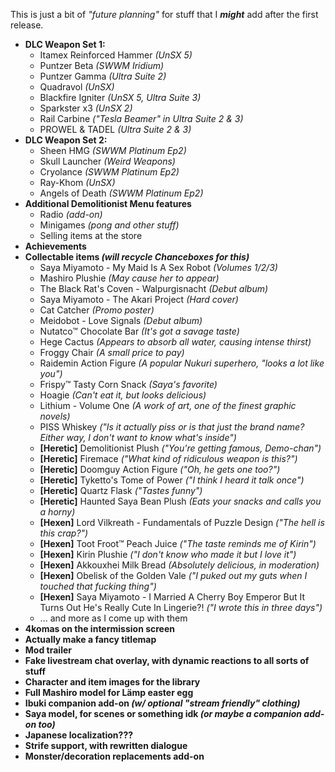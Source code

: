 This is just a bit of *"future planning"* for stuff that I ***might*** add after the first release.

* **DLC Weapon Set 1:**
  - Itamex Reinforced Hammer *(UnSX 5)*
  - Puntzer Beta *(SWWM Iridium)*
  - Puntzer Gamma *(Ultra Suite 2)*
  - Quadravol *(UnSX)*
  - Blackfire Igniter *(UnSX 5, Ultra Suite 3)*
  - Sparkster x3 *(UnSX 2)*
  - Rail Carbine *("Tesla Beamer" in Ultra Suite 2 & 3)*
  - PROWEL & TADEL *(Ultra Suite 2 & 3)*
* **DLC Weapon Set 2:**
  - Sheen HMG *(SWWM Platinum Ep2)*
  - Skull Launcher *(Weird Weapons)*
  - Cryolance *(SWWM Platinum Ep2)*
  - Ray-Khom *(UnSX)*
  - Angels of Death *(SWWM Platinum Ep2)*
* **Additional Demolitionist Menu features**
  - Radio *(add-on)*
  - Minigames *(pong and other stuff)*
  - Selling items at the store
* **Achievements**
* **Collectable items *(will recycle Chanceboxes for this)***
  - Saya Miyamoto - My Maid Is A Sex Robot *(Volumes 1/2/3)*
  - Mashiro Plushie *(May cause her to appear)*
  - The Black Rat's Coven - Walpurgisnacht *(Debut album)*
  - Saya Miyamoto - The Akari Project *(Hard cover)*
  - Cat Catcher *(Promo poster)*
  - Meidobot - Love Signals *(Debut album)*
  - Nutatco™ Chocolate Bar *(It's got a savage taste)*
  - Hege Cactus *(Appears to absorb all water, causing intense thirst)*
  - Froggy Chair *(A small price to pay)*
  - Raidemin Action Figure *(A popular Nukuri superhero, "looks a lot like you")*
  - Frispy™ Tasty Corn Snack *(Saya's favorite)*
  - Hoagie *(Can't eat it, but looks delicious)*
  - Lithium - Volume One *(A work of art, one of the finest graphic novels)*
  - PISS Whiskey *("Is it actually piss or is that just the brand name? Either way, I don't want to know what's inside")*
  - **[Heretic]** Demolitionist Plush *("You're getting famous, Demo-chan")*
  - **[Heretic]** Firemace *("What kind of ridiculous weapon is this?")*
  - **[Heretic]** Doomguy Action Figure *("Oh, he gets one too?")*
  - **[Heretic]** Tyketto's Tome of Power *("I think I heard it talk once")*
  - **[Heretic]** Quartz Flask *("Tastes funny")*
  - **[Heretic]** Haunted Saya Bean Plush *(Eats your snacks and calls you a horny)*
  - **[Hexen]** Lord Vilkreath - Fundamentals of Puzzle Design *("The hell is this crap?")*
  - **[Hexen]** Toot Froot™ Peach Juice *("The taste reminds me of Kirin")*
  - **[Hexen]** Kirin Plushie *("I don't know who made it but I love it")*
  - **[Hexen]** Akkouxhei Milk Bread *(Absolutely delicious, in moderation)*
  - **[Hexen]** Obelisk of the Golden Vale *("I puked out my guts when I touched that fucking thing")*
  - **[Hexen]** Saya Miyamoto - I Married A Cherry Boy Emperor But It Turns Out He's Really Cute In Lingerie?! *("I wrote this in three days")*
  - ... and more as I come up with them
* **4komas on the intermission screen**
* **Actually make a fancy titlemap**
* **Mod trailer**
* **Fake livestream chat overlay, with dynamic reactions to all sorts of stuff**
* **Character and item images for the library**
* **Full Mashiro model for Lämp easter egg**
* **Ibuki companion add-on *(w/ optional "stream friendly" clothing)***
* **Saya model, for scenes or something idk *(or maybe a companion add-on too)***
* **Japanese localization???**
* **Strife support, with rewritten dialogue**
* **Monster/decoration replacements add-on**
